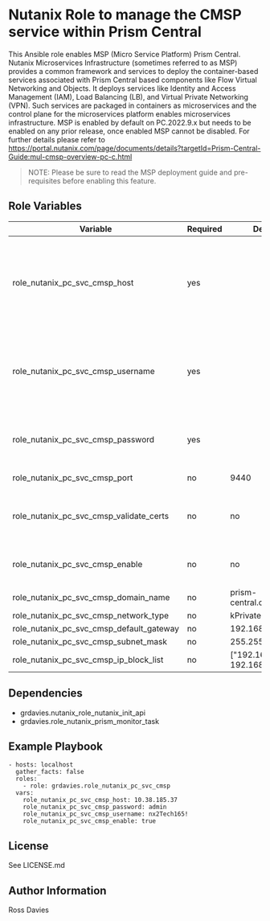 # Nutanix Role to manage the CMSP service within Prism Central

This Ansible role enables MSP (Micro Service Platform) Prism Central. Nutanix Microservices Infrastructure (sometimes referred to as MSP) provides a common framework and services to deploy the container-based services associated with Prism Central based components like Flow Virtual Networking and Objects. It deploys services like Identity and Access Management (IAM), Load Balancing (LB), and Virtual Private Networking (VPN). Such services are packaged in containers as microservices and the control plane for the microservices platform enables microservices infrastructure. MSP is enabled by default on PC.2022.9.x but needs to be enabled on any prior release, once enabled MSP cannot be disabled. For further details please refer to https://portal.nutanix.com/page/documents/details?targetId=Prism-Central-Guide:mul-cmsp-overview-pc-c.html 

> NOTE: Please be sure to read the MSP deployment guide and pre-requisites before enabling this feature. 

## Role Variables

| Variable                                 | Required | Default                        | Choices                                                                         | Comments                                                                                                                                           |
|------------------------------------------|----------|--------------------------------|---------------------------------------------------------------------------------|----------------------------------------------------------------------------------------------------------------------------------------------------|
| role_nutanix_pc_svc_cmsp_host            | yes      |                                |                                                                                 | The IP address or FQDN for the Prism (Element or Central) to which you want to connect.                                                            |
| role_nutanix_pc_svc_cmsp_username        | yes      |                                |                                                                                 | A valid username with appropriate rights to access the Nutanix API.                                                                                |
| role_nutanix_pc_svc_cmsp_password        | yes      |                                |                                                                                 | A valid password for the supplied username.                                                                                                        |
| role_nutanix_pc_svc_cmsp_port            | no       | 9440                           |                                                                                 | The Prism TCP port.                                                                                                                                |
| role_nutanix_pc_svc_cmsp_validate_certs  | no       | no                             | yes / no                                                                        | Whether to check if Prism UI certificates are valid.                                                                                               |
| role_nutanix_pc_svc_cmsp_enable          | no       | no                             | yes / no                                                                        | Whether to enable CMSP or not.                                                                                                                     |
| role_nutanix_pc_svc_cmsp_domain_name     | no       | prism-central.cluster.local    |                                                                                 |                                                                                                                                                    |
| role_nutanix_pc_svc_cmsp_network_type    | no       | kPrivateNetwork                |                                                                                 |                                                                                                                                                    |
| role_nutanix_pc_svc_cmsp_default_gateway | no       | 192.168.5.1                    |                                                                                 |                                                                                                                                                    |
| role_nutanix_pc_svc_cmsp_subnet_mask     | no       | 255.255.255.0                  |                                                                                 |                                                                                                                                                    |
| role_nutanix_pc_svc_cmsp_ip_block_list   | no       | ["192.168.5.2 192.168.5.64", ] |                                                                                 |                                                                                                                                                    |

## Dependencies

- grdavies.nutanix_role_nutanix_init_api
- grdavies.role_nutanix_prism_monitor_task

## Example Playbook

```
- hosts: localhost
  gather_facts: false
  roles:
    - role: grdavies.role_nutanix_pc_svc_cmsp
  vars:
    role_nutanix_pc_svc_cmsp_host: 10.38.185.37
    role_nutanix_pc_svc_cmsp_password: admin
    role_nutanix_pc_svc_cmsp_username: nx2Tech165!
    role_nutanix_pc_svc_cmsp_enable: true
```

## License

See LICENSE.md

## Author Information

Ross Davies
